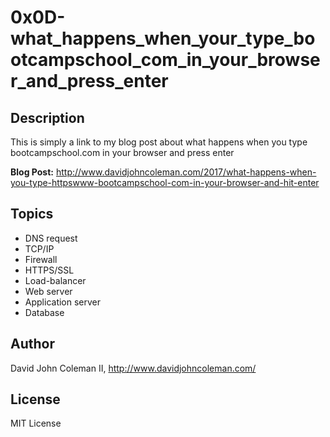 # 0x0D-what_happens_when_your_type_bootcampschool_com_in_your_browser_and_press_enter

## Description

This is simply a link to my blog post about what happens when you type
bootcampschool.com in your browser and press enter

__Blog Post:__ http://www.davidjohncoleman.com/2017/what-happens-when-you-type-httpswww-bootcampschool-com-in-your-browser-and-hit-enter

## Topics

* DNS request
* TCP/IP
* Firewall
* HTTPS/SSL
* Load-balancer
* Web server
* Application server
* Database

## Author

David John Coleman II, http://www.davidjohncoleman.com/

## License

MIT License
